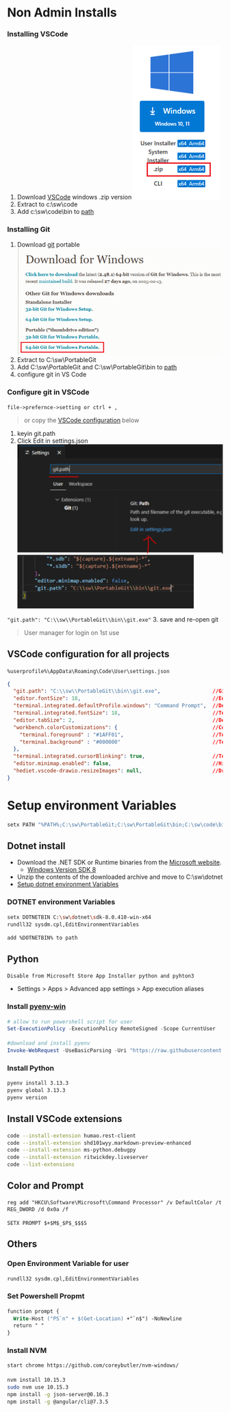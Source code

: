 # Non Admin Installs

### Installing VSCode
1. Download [VSCode][1] windows .zip version 
  ![](img\vscode-zip.png)
1. Extract to c:\sw\code
1. Add c:\sw\code\bin to [path](#adding-to-path)

### Installing Git
1. Download [git][2] portable
  ![](img\git-portable.png)
1. Extract to C:\sw\PortableGit
1. Add C:\sw\PortableGit and C:\sw\PortableGit\bin to [path](#setup-environment-variables)
1. configure git in VS Code

### Configure git in VSCode
`file->prefernce->setting or ctrl + ,`
> or copy the [VSCode configuration](#vscode-configuration-for-all-projects) below
1. keyin git.path
2. Click Edit in settings.json  
  ![git.path][3] 
  ![settings.json][4]

  `"git.path": "C:\\sw\\PortableGit\\bin\\git.exe"`
3. save and re-open git
> User manager for login on 1st use

## VSCode configuration for all projects
`%userprofile%\AppData\Roaming\Code\User\settings.json`
```json
{
  "git.path": "C:\\sw\\PortableGit\\bin\\git.exe",                 //Git Executable Path
  "editor.fontSize": 18,                                           //Editor Font Size
  "terminal.integrated.defaultProfile.windows": "Command Prompt",  //Default Terminal - CMD
  "terminal.integrated.fontSize": 18,                              //Terminal Font Size
  "editor.tabSize": 2,                                             //Default Editor space tab size
  "workbench.colorCustomizations": {                               //Color Customization
    "terminal.foreground" : "#1AFF01",                             //Terminal Text Color
    "terminal.background" : "#000000"                              //Terminal Background Color
  },
  "terminal.integrated.cursorBlinking": true,                      //Terminal Corsor
  "editor.minimap.enabled": false,                                 //Hide Minimap
  "hediet.vscode-drawio.resizeImages": null,                       //Drwa IO Extsion resize image
}
```

# Setup environment Variables
```bash
setx PATH "%PATH%;C:\sw\PortableGit;C:\sw\PortableGit\bin;C:\sw\code\bin;"
```

## Dotnet install
- Download the .NET SDK or Runtime binaries from the [Microsoft website][dn]. 
  - [Windows Version SDK 8][dn8w]
- Unzip the contents of the downloaded archive and move to C:\sw\dotnet
- [Setup dotnet environment Variables](#dotnet)

### DOTNET environment Variables
```bash
setx DOTNETBIN C:\sw\dotnet\sdk-8.0.410-win-x64
rundll32 sysdm.cpl,EditEnvironmentVariables
```
`add %DOTNETBIN% to path`


## Python
`Disable from Microsoft Store App Installer python and pyhton3`
  - Settings > Apps > Advanced app settings > App execution aliases

### Install [pyenv-win](https://github.com/pyenv-win/pyenv-win)

```powershell
# allow to run powershell script for user
Set-ExecutionPolicy -ExecutionPolicy RemoteSigned -Scope CurrentUser

#download and install pyenv
Invoke-WebRequest -UseBasicParsing -Uri "https://raw.githubusercontent.com/pyenv-win/pyenv-win/master/pyenv-win/install-pyenv-win.ps1" -OutFile "./install-pyenv-win.ps1"; &"./install-pyenv-win.ps1"
```

### Install Python
```bash
pyenv install 3.13.3
pyenv global 3.13.3
pyenv version
```

## Install VSCode extensions
```bash
code --install-extension humao.rest-client
code --install-extension shd101wyy.markdown-preview-enhanced
code --install-extension ms-python.debugpy
code --install-extension ritwickdey.liveserver
code --list-extensions
```

## Color and Prompt
```
reg add "HKCU\Software\Microsoft\Command Processor" /v DefaultColor /t REG_DWORD /d 0x0a /f

SETX PROMPT $+$M$_$P$_$$$S
```


## Others

### Open Environment Variable for user
```bash
rundll32 sysdm.cpl,EditEnvironmentVariables
```

### Set Powershell Propmt
```ps
function prompt {
  Write-Host ("PS`n" + $(Get-Location) +"`n$") -NoNewline
  return " "
}
```

### Install NVM
```bash
start chrome https://github.com/coreybutler/nvm-windows/

nvm install 10.15.3
sudo nvm use 10.15.3
npm install -g json-server@0.16.3
npm install -g @angular/cli@7.3.5
```

[1]:https://code.visualstudio.com/download
[2]:https://git-scm.com/downloads/win
[3]:img/vsc-git-path.png
[4]:img/vsc-git-path-save.png
[dn]:https://dotnet.microsoft.com/en-us/download/dotnet
[dn8w]:https://dotnet.microsoft.com/en-us/download/dotnet/thank-you/sdk-8.0.410-windows-x64-binaries

